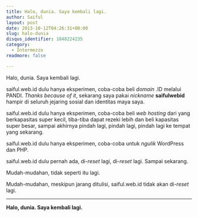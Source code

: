 ```yaml
---
title: Halo, dunia. Saya kembali lagi.
author: Saiful
layout: post
date: 2013-10-12T04:26:31+00:00
slug: halo-dunia
disqus_identifier: 1848224235
category:
  - Intermezzo
readmore: false

---
```

Halo, dunia. Saya kembali lagi.

saiful.web.id dulu hanya eksperimen, coba-coba beli _domain_ .ID melalui PANDI. _Thanks because of it_, sekarang saya pakai <i>nickname</i> **saifulwebid** hampir di seluruh jejaring sosial dan identitas maya saya.

saiful.web.id dulu hanya eksperimen, coba-coba beli _web hosting_ dari yang berkapasitas super kecil, tiba-tiba dapat rezeki lebih dan beli kapasitas super besar, sampai akhirnya pindah lagi, pindah lagi, pindah lagi ke tempat yang sekarang.

saiful.web.id dulu hanya eksperimen, coba-coba untuk _ngulik_ WordPress dan PHP.

saiful.web.id dulu pernah ada, di-_reset_ lagi, di-_reset_ lagi. Sampai sekarang.

Mudah-mudahan, tidak seperti itu lagi.

Mudah-mudahan, meskipun jarang ditulisi, saiful.web.id tidak akan di-_reset_ lagi.

***

**Halo, dunia. Saya kembali lagi.**

